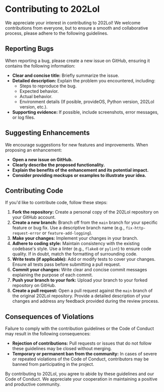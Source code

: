 # Contributing to 202Lol

We appreciate your interest in contributing to 202Lol! We welcome contributions from everyone, but to ensure a smooth and collaborative process, please adhere to the following guidelines.

## Reporting Bugs

When reporting a bug, please create a new issue on GitHub, ensuring it contains the following information:

* **Clear and concise title:** Briefly summarize the issue.
* **Detailed description:** Explain the problem you encountered, including:
    * Steps to reproduce the bug.
    * Expected behavior.
    * Actual behavior. 
    * Environment details (If posible, provideOS, Python version, 202Lol version, etc.).
* **Supporting evidence:** If possible, include screenshots, error messages, or log files.

## Suggesting Enhancements

We encourage suggestions for new features and improvements. When proposing an enhancement:

* **Open a new issue on GitHub.**
* **Clearly describe the proposed functionality.**
* **Explain the benefits of the enhancement and its potential impact.**
* **Consider providing mockups or examples to illustrate your idea.**

## Contributing Code

If you'd like to contribute code, follow these steps:

1. **Fork the repository:** Create a personal copy of the 202Lol repository on your GitHub account.
2. **Create a new branch:** Branch off from the `main` branch for your specific feature or bug fix. Use a descriptive branch name (e.g., `fix-http-request-error` or `feature-add-logging`).
3. **Make your changes:** Implement your changes in your branch.
4. **Adhere to coding style:**  Maintain consistency with the existing codebase's style. Use a linter (e.g., `flake8` or `pylint`) to ensure code quality. If in doubt, match the formatting of surrounding code.
5. **Write tests (if applicable):** Add or modify tests to cover your changes. Ensure all tests pass before submitting a pull request.
6. **Commit your changes:**  Write clear and concise commit messages explaining the purpose of each commit.
7. **Push your branch to your fork:** Upload your branch to your forked repository on GitHub.
8. **Create a pull request:** Open a pull request against the `main` branch of the original 202Lol repository.  Provide a detailed description of your changes and address any feedback provided during the review process.

## Consequences of Violations

Failure to comply with the contribution guidelines or the Code of Conduct may result in the following consequences:

* **Rejection of contributions:** Pull requests or issues that do not follow these guidelines may be closed without merging.
* **Temporary or permanent ban from the community:**  In cases of severe or repeated violations of the Code of Conduct, contributors may be banned from participating in the project.

By contributing to 202Lol, you agree to abide by these guidelines and our Code of Conduct. We appreciate your cooperation in maintaining a positive and productive community.
